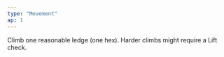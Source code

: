 ```yaml
---
type: "Movement"
ap: 1
---
```


Climb one reasonable ledge (one hex). Harder climbs might require a Lift check. 